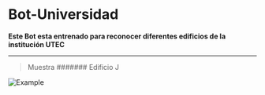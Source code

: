 # Bot-Universidad
**Este Bot esta entrenado para reconocer diferentes edificios de la institución UTEC**
***

>Muestra
####### Edificio J

![Example](https://github.com/MariaDelCarmenHernandezDiaz/Bot-Universidad/blob/master/Evidence.jpg "Edificio J")

